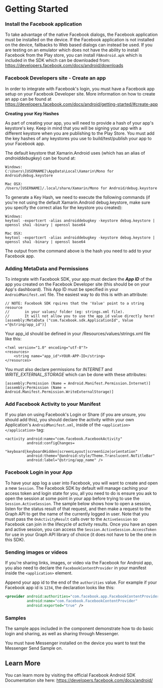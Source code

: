 # Getting Started



### Install the Facebook application

To take advantage of the native Facebook dialogs, the Facebook application must be installed on the device.  If the Facebook application is not installed on the device, fallbacks to Web based dialogs can instead be used.  If you are testing on an emulator which does not have the ability to install Facebook from the Play store, you can install `FBAndroid.apk` which is included in the SDK which can be downloaded from: https://developers.facebook.com/docs/android/downloads

### Facebook Developers site - Create an app
In order to integrate with Facebook's login, you must have a Facebook app setup on your Facebook Developer site.  More information on how to create an app can be found at
https://developers.facebook.com/docs/android/getting-started/#create-app

**Creating your Key Hashes**

As part of creating your app, you will need to provide a hash of your app's keystore's key.  Keep in mind that you will be signing your app with a different keystore when you are publishing to the Play Store.  You must add the key hashes of any keystores you use to build/test/publish your app to your Facebook app.

The default keystore that Xamarin.Android uses (which has an alias of *androiddebugkey*) can be found at:

```
Windows:
C:\Users\[USERNAME]\AppData\Local\Xamarin\Mono for Android\debug.keystore

Mac OSX:
/Users/[USERNAME]/.local/share/Xamarin/Mono for Android/debug.keystore
```

To generate a Key Hash, we need to execute the following commands (if you're not using the default Xamarin.Android debug.keystore, make sure you specify the correct alias for the keystore you created):

```
Windows:
keytool -exportcert -alias androiddebugkey -keystore debug.keystore | openssl sha1 -binary | openssl base64

Mac OSX:
keytool -exportcert -alias androiddebugkey -keystore debug.keystore | openssl sha1 -binary | openssl base64
```
The output from the command above is the hash you need to add to your Facebook app.





### Adding MetaData and Permissions
To integrate with Facebook SDK, your app must declare the ***App ID*** of the app you created on the Facebook Developer site (this should be on your App's dashboard).  This App ID must be specified in your `AndroidManifest.xml` file.  The easiest way to do this is with an attribute:

```
// NOTE: Facebook SDK rquires that the 'Value' point to a string resource
//       in your values/ folder (eg: strings.xml file).
//       It will not allow you to use the app_id value directly here!
[assembly:MetaData ("com.facebook.sdk.ApplicationId", Value ="@string/app_id")]
```

Your app_id should be defined in your /Resources/values/strings.xml file like this:

```
<?xml version="1.0" encoding="utf-8"?>
<resources>
	<string name="app_id">YOUR-APP-ID</string>
</resources>
```

You must also declare permissions for *INTERNET* and *WRITE_EXTERNAL_STORAGE* which can be done with these attributes:

```
[assembly:Permission (Name = Android.Manifest.Permission.Internet)]
[assembly:Permission (Name = Android.Manifest.Permission.WriteExternalStorage)]
```

### Add Facebook Activity to your Manifest
If you plan on using Facebook's Login or Share (if you are unsure, you should add this), you should declare the activity within your own Application's `AndroidManifest.xml`, inside of the `<application></application>` tag:

```
<activity android:name="com.facebook.FacebookActivity"
          android:configChanges=
            "keyboard|keyboardHidden|screenLayout|screenSize|orientation"
          android:theme="@android:style/Theme.Translucent.NoTitleBar"
          android:label="@string/app_name" />
```


### Facebook Login in your App
To have your app log a user into Facebook, you will want to create and open a new `Session`.  The Facebook SDK by default will manage caching your access token and login state for you, all you need to do is ensure you ask to open the session at some point in your app before trying to use the `Session.ActiveSession`.  The sample below shows how to open a session, listen for the status result of that request, and then make a request to the Graph API to get the name of the currently logged in user.  Note that you must pass the `OnActivityResult` calls over to the `ActiveSession` so Facebook can join in the lifecycle of activity results.  Once you have an open and active session, you can access the `Session.ActiveSession.AccessToken` for use in your Graph API library of choice (it does not have to be the one in this SDK).

### Sending images or videos
If you're sharing links, images, or video via the Facebook for Android app, you also need to declare the `FacebookContentProvider` in your manifest inside the `<application>` element.  

Append your app id to the end of the `authorities` value.  For example if your Facebook app id is `1234`, the declaration looks like this:

```xml
<provider android:authorities="com.facebook.app.FacebookContentProvider1234"
          android:name="com.facebook.FacebookContentProvider"
          android:exported="true" />
```

### Samples

The sample apps included in the component demonstrate how to do basic login and sharing, as well as sharing through Messenger.

You must have Messenger installed on the device you want to test the Messenger Send Sample on.  



 
## Learn More
You can learn more by visiting the official Facebook Android SDK Documentation site here: https://developers.facebook.com/docs/android/           